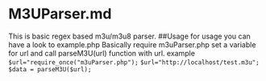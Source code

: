 # M3UParser.md
This is basic regex based m3u/m3u8 parser.
##Usage
for usage you can have a look to example.php
Basically require m3uParser.php 
set a variable for url and call parseM3U(url) function with url.
example
`$url="require_once("m3uParser.php");`
`$url="http://localhost/test.m3u";`
`$data = parseM3U($url);`
